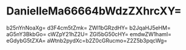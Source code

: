 # DanielleMa66664bWdzZXhrcXY=
b25nYnNoaXg=
d3F4cm5tZmk=
ZWl1bGRzdHY=
b2JqaHJ5eHM=
aG5nY3BkbGo=
cWZpY21hZ2U=
ZGl5bG50cHY=
emdwZW1hamI=
eGdybG5tZXA=
aWtnb2pydXc=b2Z0cGRucmo=Z2Z5b3pqcWg=
